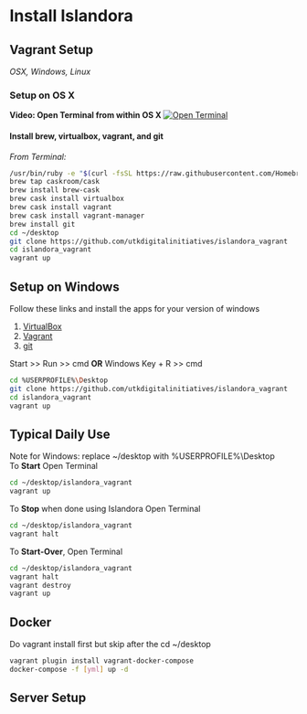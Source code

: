 # Install Islandora

## Vagrant Setup
*_OSX, Windows, Linux_*

### Setup on OS X
__Video: Open Terminal from within OS X__
[![Open Terminal](http://img.youtube.com/vi/zw7Nd67_aFw/0.jpg)](https://youtu.be/zw7Nd67_aFw)

#### Install brew, virtualbox, vagrant, and git

*From Terminal:*
```bash
/usr/bin/ruby -e "$(curl -fsSL https://raw.githubusercontent.com/Homebrew/install/master/install)"
brew tap caskroom/cask
brew install brew-cask
brew cask install virtualbox
brew cask install vagrant
brew cask install vagrant-manager
brew install git
cd ~/desktop
git clone https://github.com/utkdigitalinitiatives/islandora_vagrant
cd islandora_vagrant
vagrant up
```
## Setup on Windows
Follow these links and install the apps for your version of windows
1. [VirtualBox](https://www.virtualbox.org/)
2. [Vagrant](http://www.vagrantup.com)
3. [git](https://git-scm.com/)

Start >> Run >> cmd __OR__ Windows Key + R >> cmd
```bash
cd %USERPROFILE%\Desktop
git clone https://github.com/utkdigitalinitiatives/islandora_vagrant
cd islandora_vagrant
vagrant up
```


## Typical Daily Use
Note for Windows: replace ~/desktop with %USERPROFILE%\Desktop<br/>
To __Start__ Open Terminal
```bash
cd ~/desktop/islandora_vagrant
vagrant up
```

To __Stop__ when done using Islandora
Open Terminal
```bash
cd ~/desktop/islandora_vagrant
vagrant halt
```

To **Start-Over**, Open Terminal
```bash
cd ~/desktop/islandora_vagrant
vagrant halt
vagrant destroy
vagrant up
```
## Docker
Do vagrant install first but skip after the cd ~/desktop

```bash
vagrant plugin install vagrant-docker-compose
docker-compose -f [yml] up -d
```
## Server Setup